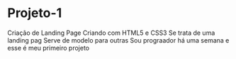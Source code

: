 # Projeto-1
Criação de Landing Page
Criando com HTML5 e CSS3
Se trata de uma landing pag
Serve de modelo para outras
Sou prograador há uma semana e esse é meu primeiro projeto
